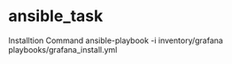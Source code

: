 # ansible_task

Installtion Command
ansible-playbook -i inventory/grafana playbooks/grafana_install.yml
